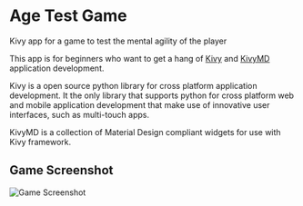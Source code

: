 # Age Test Game

Kivy app for a game to test the mental agility of the player

This app is for beginners who want to get a hang of [Kivy](https://kivy.org) and [KivyMD](https://kivymd.readthedocs.io/en/latest/index.html) application development.

Kivy is a open source python library for cross platform application development. It the only library that supports python for cross platform web and mobile application development that make use of innovative user interfaces, such as multi-touch apps.

KivyMD is a collection of Material Design compliant widgets for use with Kivy framework.

## Game Screenshot

![Game Screenshot](https://github.com/gargsaar/age_test_game/blob/master/Age_test_game_screenshot.png)


